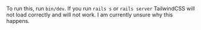 To run this, run `bin/dev`. If you run `rails s` or `rails server` TailwindCSS will not load correctly and will not work. I am currently unsure why this happens.